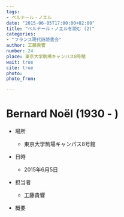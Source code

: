 ```yaml
---
tags:
- ベルナール・ノエル
date: "2015-06-05T17:00:00+02:00"
title: "ベルナール・ノエルを読む (2)"
categories:
- "フランス現代詩読書会"
author: 工藤貴響
number: 24
place: 東京大学駒場キャンパス8号館
wait: true
cite: true
photo:
photo_from:

---
```


# Bernard Noël (1930 - )


<!--more-->

* 場所

	- 東京大学駒場キャンパス8号館

* 日時

	- 2015年6月5日

* 担当者

	- 工藤貴響

* 概要

